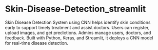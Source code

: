 # Skin-Disease-Detection_streamlit
Skin Disease Detection System using CNN helps identify skin conditions early to support timely treatment and assist doctors. Users can register, upload images, and get predictions. Admins manage users, doctors, and feedback. Built with Python, Keras, and Streamlit, it deploys a CNN model for real-time disease detection.
